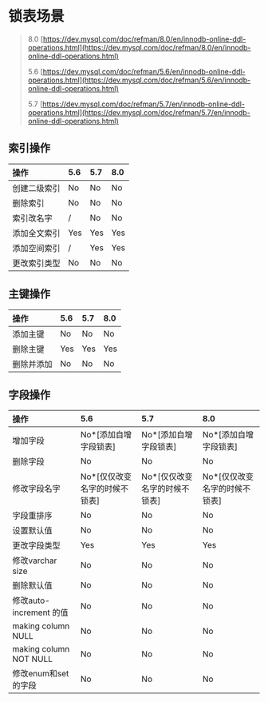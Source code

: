 # 锁表场景

> 8.0 [https://dev.mysql.com/doc/refman/8.0/en/innodb-online-ddl-operations.html](https://dev.mysql.com/doc/refman/8.0/en/innodb-online-ddl-operations.html)
>
> 5.6 [https://dev.mysql.com/doc/refman/5.6/en/innodb-online-ddl-operations.html](https://dev.mysql.com/doc/refman/5.6/en/innodb-online-ddl-operations.html)
>
> 5.7 [https://dev.mysql.com/doc/refman/5.7/en/innodb-online-ddl-operations.html](https://dev.mysql.com/doc/refman/5.7/en/innodb-online-ddl-operations.html)

## 索引操作

| 操作 | 5.6 | 5.7 | 8.0 |
| :--- | :--- | :--- | :--- |
| 创建二级索引 | No | No | No |
| 删除索引 | No | No | No |
| 索引改名字 | / | No | No |
| 添加全文索引 | Yes | Yes | Yes |
| 添加空间索引 | / | Yes | Yes |
| 更改索引类型 | No | No | No |

## 主键操作

| 操作 | 5.6 | 5.7 | 8.0 |
| :--- | :--- | :--- | :--- |
| 添加主键 | No | No | No |
| 删除主键 | Yes | Yes | Yes |
| 删除并添加 | No | No | No |

## 字段操作

| 操作 | 5.6 | 5.7 | 8.0 |
| :--- | :--- | :--- | :--- |
| 增加字段 | No\*\[添加自增字段锁表\] | No\*\[添加自增字段锁表\] | No\*\[添加自增字段锁表\] |
| 删除字段 | No | No | No |
| 修改字段名字 | No\*\[仅仅改变名字的时候不锁表\] | No\*\[仅仅改变名字的时候不锁表\] | No\*\[仅仅改变名字的时候不锁表\] |
| 字段重排序 | No | No | No |
| 设置默认值 | No | No | No |
| 更改字段类型 | Yes | Yes | Yes |
| 修改varchar size | No | No | No |
| 删除默认值 | No | No | No |
| 修改auto-increment 的值 | No | No | No |
| making column NULL | No | No | No |
| making column NOT NULL | No | No | No |
| 修改enum和set的字段 | No | No | No |



